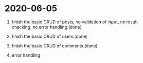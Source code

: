 # 2020-06-05

1. finish the basic CRUD of posts, no validation of input, no result checking, no error handling.(done)

2. finish the basic CRUD of users.(done)

3. finish the basic CRUD of comments.(done)

4. error handling
